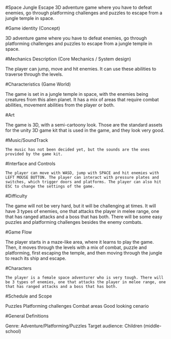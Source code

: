 #Space Jungle Escape
3D adventure game where you have to defeat enemies, go through platforming challenges and puzzles to escape from a jungle temple in space.

#Game identity  (Concept)

3D adventure game where you have to defeat enemies, go through platforming challenges and puzzles to escape from a jungle temple in space.

#Mechanics Description (Core Mechanics / System design)

The player can jump, move and hit enemies. It can use these abilities to traverse through the levels.

#Characteristics (Game World)

The game is set in a jungle temple in space, with the enemies being creatures from this alien planet. It has a mix of areas that require combat abilities, movement abilities from the player or both.

#Art

The game is 3D, with a semi-cartoony look. Those are the standard assets for the unity 3D game kit that is used in the game, and they look very good.

#Music/SoundTrack

	The music has not been decided yet, but the sounds are the ones provided by the game kit.

#Interface and Controls

	The player can move with WASD, jump with SPACE and hit enemies with LEFT MOUSE BUTTON. The player can interact with pressure plates and switches, which trigger doors and platforms. The player can also hit ESC to change the settings of the game.

#Difficulty

The game will not be very hard, but it will be challenging at times. It will have 3 types of enemies, one that attacks the player in melee range, one that has ranged attacks and a boss that has both. There will be some easy puzzles and platforming challenges besides the enemy combats.

#Game Flow

The player starts in a maze-like area, where it learns to play the game. Then, it moves through the levels with a mix of combat, puzzle and platforming, first escaping the temple, and then moving through the jungle to reach its ship and escape. 

#Characters

	The player is a female space adventurer who is very tough. There will be 3 types of enemies, one that attacks the player in melee range, one that has ranged attacks and a boss that has both.

#Schedule and Scope

Puzzles
Platforming challenges
Combat areas
Good looking cenario

#General Definitions

Genre: Adventure/Platforming/Puzzles
Target audience: Children (middle-school)


